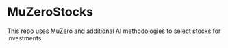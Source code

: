# MuZeroStocks
This repo uses MuZero and additional AI methodologies to select stocks for investments.
